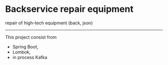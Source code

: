 # Backservice repair equipment

repair of high-tech equipment (back, json)

-----

This project consist from 
- Spring Boot,
- Lombok,
- in process Kafka